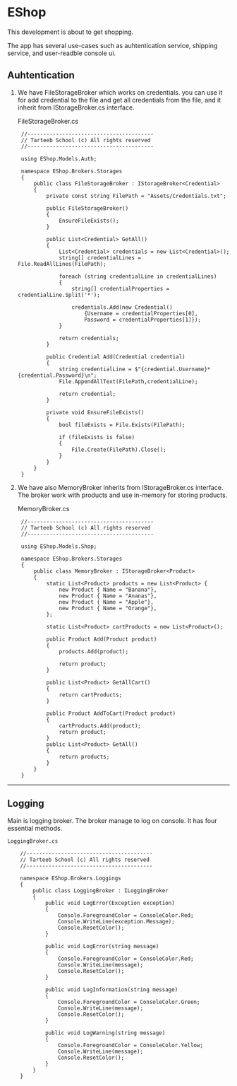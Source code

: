 # EShop
This development is about to get shopping.

The app has several use-cases such as auhtentication service,
shipping service, and user-readble console ui.

## Auhtentication

1. We have FileStorageBroker which works on credentials.
you can use it for add credential to the file  and get all credentials 
from the file, and it inherit from IStorageBroker.cs interface.

    FileStorageBroker.cs

        //----------------------------------------
        // Tarteeb School (c) All rights reserved
        //----------------------------------------

        using EShop.Models.Auth;

        namespace EShop.Brokers.Storages
        {
            public class FileStorageBroker : IStorageBroker<Credential>
            {
                private const string FilePath = "Assets/Credentials.txt";

                public FileStorageBroker()
                {
                    EnsureFileExists();
                }

                public List<Credential> GetAll()
                {
                    List<Credential> credentials = new List<Credential>(); 
                    string[] credentialLines = File.ReadAllLines(FilePath);
                    
                    foreach (string credentialLine in credentialLines)
                    {
                        string[] credentialProperties = credentialLine.Split('*');

                        credentials.Add(new Credential()
                            {Username = credentialProperties[0], 
                            Password = credentialProperties[1]});
                    }

                    return credentials;
                } 
                
                public Credential Add(Credential credential)
                {
                    string credentialLine = $"{credential.Username}*{credential.Password}\n";
                    File.AppendAllText(FilePath,credentialLine);

                    return credential;
                }

                private void EnsureFileExists()
                {
                    bool fileExists = File.Exists(FilePath);

                    if (fileExists is false)
                    {
                        File.Create(FilePath).Close();
                    }
                }
            }
        }
2. We have also MemoryBroker inherits from IStorageBroker.cs interface. The broker work with products and use in-memory for storing products.

    MemoryBroker.cs

        //----------------------------------------
        // Tarteeb School (c) All rights reserved
        //----------------------------------------

        using EShop.Models.Shop;

        namespace EShop.Brokers.Storages
        {
            public class MemoryBroker : IStorageBroker<Product>
            {
                static List<Product> products = new List<Product> {
                    new Product { Name = "Banana"},
                    new Product { Name = "Ananas"},
                    new Product { Name = "Apple"},
                    new Product { Name = "Orange"},
                };

                static List<Product> cartProducts = new List<Product>();

                public Product Add(Product product)
                {
                    products.Add(product);

                    return product;
                }

                public List<Product> GetAllCart()
                {
                    return cartProducts;
                }

                public Product AddToCart(Product product)
                {
                    cartProducts.Add(product);
                    return product;
                }
                public List<Product> GetAll()
                {
                    return products;
                }
            }
        }

---

## Logging

Main is logging broker. The broker manage to log on console. It has four essential methods.

    LoggingBroker.cs

        //----------------------------------------
        // Tarteeb School (c) All rights reserved
        //----------------------------------------

        namespace EShop.Brokers.Loggings
        {
            public class LoggingBroker : ILoggingBroker
            {
                public void LogError(Exception exception)
                {
                    Console.ForegroundColor = ConsoleColor.Red;
                    Console.WriteLine(exception.Message);
                    Console.ResetColor();
                }

                public void LogError(string message)
                {
                    Console.ForegroundColor = ConsoleColor.Red;
                    Console.WriteLine(message);
                    Console.ResetColor();
                }

                public void LogInformation(string message)
                {
                    Console.ForegroundColor = ConsoleColor.Green;
                    Console.WriteLine(message);
                    Console.ResetColor();
                }

                public void LogWarning(string message)
                {
                    Console.ForegroundColor = ConsoleColor.Yellow;
                    Console.WriteLine(message);
                    Console.ResetColor();
                }
            }
        }